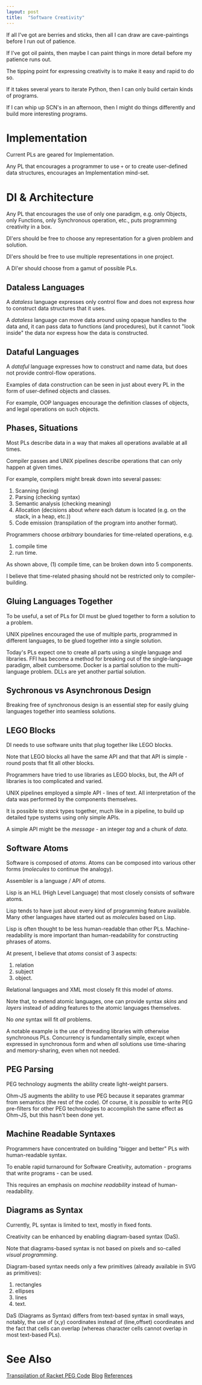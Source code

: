 ```yaml
---
layout: post
title:  "Software Creativity"
---
```


If all I've got are berries and sticks, then all I can draw are cave-paintings before I run out of patience. 

If I've got oil paints, then maybe I can paint things in more detail before my patience runs out.

The tipping point for expressing creativity is to make it easy and rapid to do so.

If it takes several years to iterate Python, then I can only build certain kinds of programs.  

If I can whip up SCN's in an afternoon, then I might do things differently and build more interesting programs.

# Implementation

Current PLs are geared for Implementation.

Any PL that encourages a programmer to use `+` or to create user-defined data structures, encourages an Implementation mind-set.

# DI & Architecture

Any PL that encourages the use of only one paradigm, e.g. only Objects, only Functions, only Synchronous operation, etc., puts programming creativity in a box.

DI'ers should be free to choose any representation for a given problem and solution. 

DI'ers should be free to use multiple representations in one project. 

A DI'er should choose from a gamut of possible PLs.

## Dataless Languages

A _dataless_ language expresses only control flow and does not express _how_ to construct data structures that it uses.

A _dataless_ language can move data around using opaque handles to the data and, it can pass data to functions (and procedures), but it cannot "look inside" the data nor express how the data is constructed.

## Dataful Languages

A _dataful_ language expresses how to construct and name data, but does not provide control-flow operations.

Examples of data construction can be seen in just about every PL in the form of user-defined objects and classes.

For example, OOP languages encourage the definition classes of objects, and legal operations on such objects.

## Phases, Situations

Most PLs describe data in a way that makes all operations available at all times.

Compiler passes and UNIX pipelines describe operations that can only happen at given times.

For example, compilers might break down into several passes:
1. Scanning (lexing)
2. Parsing (checking syntax)
3. Semantic analysis (checking meaning)
4. Allocation (decisions about _where_ each datum is located (e.g. on the stack, in a heap, etc.))
5. Code emission (transpilation of the program into another format).

Programmers choose _arbitrary_ boundaries for time-related operations, e.g.
1. compile time
2. run time.

As shown above, (1) compile time, can be broken down into 5 components.

I believe that time-related phasing should not be restricted only to compiler-building.

## Gluing Languages Together

To be useful, a set of PLs for DI must be glued together to form a solution to a problem.

UNIX pipelines encouraged the use of multiple parts, programmed in different languages, to be glued together into a single solution.

Today's PLs expect one to create all parts using a single language and libraries.  FFI has become a method for breaking out of the single-language paradigm, albeit cumbersome. Docker is a partial solution to the multi-language problem. DLLs are yet another partial solution.

## Sychronous vs Asynchronous Design
Breaking free of synchronous design is an essential step for easily gluing languages together into seamless solutions.

## LEGO Blocks
DI needs to use software units that plug together like LEGO blocks.

Note that LEGO blocks all have the same API and that that API is simple - round posts that fit all other blocks.

Programmers have tried to use libraries as LEGO blocks, but, the API of libraries is too complicated and varied.

UNIX pipelines employed a simple API - lines of text. All interpretation of the data was performed by the components themselves.

It is possible to _stack_ types together, much like in a pipeline, to build up detailed type systems using only simple APIs.

A simple API might be the _message_ - an integer _tag_ and a chunk of _data_.

## Software Atoms

Software is composed of _atoms_.  Atoms can be composed into various other forms (_molecules_ to continue the analogy).

Assembler is a language / API of _atoms_.

Lisp is an HLL (High Level Language) that most closely consists of software atoms.

Lisp tends to have just about every kind of programming feature available.  Many other languages have started out as _molecules_ based on Lisp.

Lisp is often thought to be less human-readable than other PLs. Machine-readability is more important than human-readability for constructing phrases of atoms.

At present, I believe that _atoms_ consist of 3 aspects:
1. relation
2. subject
3. object.

Relational languages and XML most closely fit this model of _atoms_.

Note that, to extend atomic languages, one can provide syntax _skins_ and _layers_ instead of adding features to the atomic languages themselves. 

No _one_ syntax will fit _all_ problems. 

A notable example is the use of threading libraries with otherwise synchronous PLs.  Concurrency is fundamentally simple, except when expressed in synchronous form and when _all_ solutions use time-sharing and memory-sharing, even when not needed.

## PEG Parsing

PEG technology augments the ability create light-weight parsers.

Ohm-JS augments the ability to use PEG because it separates grammar from semantics (the rest of the code). Of course, it is _possible_ to write PEG pre-filters for other PEG technologies to accomplish the same effect as Ohm-JS, but this hasn't been done yet.


## Machine Readable Syntaxes

Programmers have concentrated on building "bigger and better" PLs with human-readable syntax.

To enable rapid turnaround for Software Creativity, automation - programs that write programs - can be used.

This requires an emphasis on _machine readability_ instead of human-readability.

## Diagrams as Syntax

Currently, PL syntax is limited to text, mostly in fixed fonts.

Creativity can be enhanced by enabling diagram-based syntax (DaS).

Note that diagrams-based syntax is not based on pixels and so-called _visual programming_.

Diagram-based syntax needs only a few primitives (already available in SVG as primitives):
1. rectangles
2. ellipses
3. lines
4. text.

DaS (Diagrams as Syntax) differs from text-based syntax in small ways, notably, the use of (x,y) coordinates instead of (line,offset) coordinates and the fact that cells can overlap (whereas character cells cannot overlap in most text-based PLs).

# See Also

[Transpilation of Racket PEG Code](https://guitarvydas.github.io)
[Blog](https://guitarvydas.github.io)
[References](https://guitarvydas.github.io/2021/01/14/References.html)

<script src="https://utteranc.es/client.js" 
        repo="guitarvydas/guitarvydas.github.io" 
        issue-term="pathname" 
        theme="github-light" 
        crossorigin="anonymous" 
        async> 
</script> 
